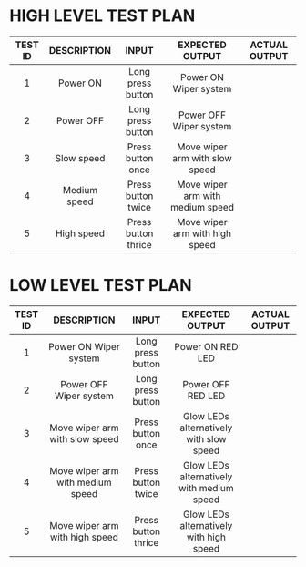 # HIGH LEVEL TEST PLAN
|TEST ID|DESCRIPTION|INPUT|EXPECTED OUTPUT|ACTUAL OUTPUT|
|:--:|:--:|:--:|:--:|:--:|
|1|Power ON|Long press button|Power ON Wiper system||
|2|Power OFF|Long press button|Power OFF Wiper system||
|3|Slow speed|Press button once|Move wiper arm with slow speed||
|4|Medium speed|Press button twice|Move wiper arm with medium speed||
|5|High speed|Press button thrice|Move wiper arm with high speed||
# LOW LEVEL TEST PLAN
|TEST ID|DESCRIPTION|INPUT|EXPECTED OUTPUT|ACTUAL OUTPUT|
|:--:|:--:|:--:|:--:|:--:|
|1|Power ON Wiper system|Long press button|Power ON RED LED||
|2|Power OFF Wiper system|Long press button|Power OFF RED LED||
|3|Move wiper arm with slow speed|Press button once|Glow LEDs alternatively with slow speed||
|4|Move wiper arm with medium speed|Press button twice|Glow LEDs alternatively with medium speed||
|5|Move wiper arm with high speed|Press button thrice|Glow LEDs alternatively with high speed||
